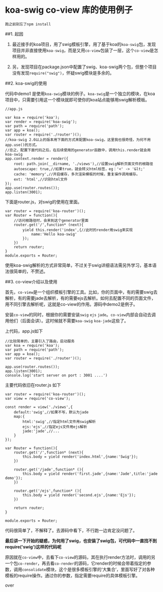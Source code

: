 # koa-swig co-view 库的使用例子

`跑之前别忘了npm install`

##1. 起因
1. 最近接手的koa项目，用了swig模板引擎，用了基于koa的`koa-swig`包，发现项目并非直接使用`koa-swig`，而是又用`co-view`包装了一层，这个`co-view`是怎样用的。

2. 另，发现项目在package.json中配置了swig、koa-swig两个包，但整个项目没有发现`require("swig")`，怀疑swig模块是多余的。

##2. koa-swig的使用

代码中demo1 是使用`koa-swig`模块的例子。`koa-swig`是一个独立的模块，在koa项目中，只需要引用这一个模块就即可使你的koa站点能够用swig解析模板。

```
//app.js

var koa = require('koa');
var render = require('koa-swig');
var path = require('path');
var app = koa();
var router = require('./router')();
//koa-swig 2.0以上的版本用下面的方式来配置koa-swig，这里我也很奇怪，为何不用app.use()的方式。
//总之，配置下面代码之后，在后续使用的generator函数中，调用this.render就会用koa-swig
app.context.render = render({
    root: path.join(__dirname, './views'),//设置swig解析页面文件的根路径
    autoescape: true,//如果true，就会转义html标签，eg：'<' -> '&lt;'
    cache: 'memory',//开启缓存，多次渲染模板的时候，重复操作调用缓存。
    ext: 'html',//识别html文件
});
app.use(router.routes());
app.listen(3001);
```
下面是router.js，对swig的使用在里面。
```
var router = require('koa-router')();
var Router = function(){
    //访问根路径时，会来到这个generator里面
    router.get('/',function* (next){
        yield this.render('index',{//此时的render用swig来实现
            name:'Hello koa-swig'
        });
    })
    return router;
}
module.exports = Router;

```

使用koa-swig解析的方式非常简单，不过关于swig详细语法需另外学习，基本语法很简单的，不赘述。

##3. co-view介绍以及使用

首先，`co-view`是一个组织模板引擎的工具。比如，你的页面中，有的需要swig去解析，有的需要jade去解析，有的需要ejs去解析。如何去配置不同的页面文件，用不同引擎去解析呢，这就是co-view的作用。源码中demo2是例子。

安装`co-view`的同时，根据你的需要安装`swig` `ejs` `jade`。`co-view`内部会自动去调用他们（后面会讲）。这时候就不需要`koa-swig` `koa-jade`这些了。

上代码，app.js如下
```
//比较简单的，主要引入了路由，启动服务
var koa = require('koa');
var path = require('path');
var app = koa();
var router = require('./router')();

app.use(router.routes());
app.listen(3001);
console.log('start server on port : 3001 ....')

```
主要代码依旧在router.js 如下
```
var router = require('koa-router')();
var view = require('co-view');

const render = view('./views',{
    default:'swig',//如果不写，默认为jade
    map:{
        html:'swig',//指定html文件用swig解析
        ejs:'ejs',//指定ejs文件用ejs解析
        jade:'jade',//...
    }
});

var Router = function(){
    router.get('/',function* (next){
        this.body = yield render('index.html',{name:'Swig'});
    })

    router.get('/jade',function* (){
        this.body = yield render('first.jade',{name:'Jade',title:'jade demo'});
    })

    router.get('/ejs',function* (){
        this.body = yield render('second.ejs',{name:'Ejs'});
    })

    return router;
}

module.exports = Router;

```
代码很简单了，不解释了。去源码中看下，不行跑一边肯定没问题了。

**最后讲一下开始的疑惑，为何用了swig，也安装了swig包，可代码中一直找不到require('swig')这样的代码呢**

原因就在`co-view`中，去看下`co-view`的源码，其在执行render方法时，调用的另一个包`co-render`，再去看`co-render`的源码，它render的时候会带着指定的参数，调用`consolidate`模块，这个是很多模板引擎的‘大集合’，里面写好了对各种模板的require操作。通过你的参数，指定需要require的具体模板引擎。

over
